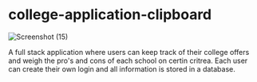 # college-application-clipboard


![Screenshot (15)](https://user-images.githubusercontent.com/113322000/201469940-205f42fa-7dbc-4dbb-ab00-b15724dd013d.png)


A full stack application where users can keep track of their college offers and weigh the pro's and cons of each school on certin critrea. Each user can create their own login and all information is stored in a database.

